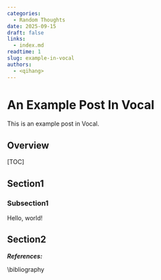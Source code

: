 ```yaml
---
categories:
  - Random Thoughts
date: 2025-09-15
draft: false
links:
  - index.md
readtime: 1
slug: example-in-vocal
authors:
  - <qihang>
---
```

# An Example Post In Vocal
This is an example post in Vocal.
<!-- more -->
## Overview
[TOC]
## Section1
### Subsection1
Hello, world!
## Section2

***References:***

\bibliography